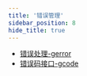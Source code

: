 ```yaml
---
title: '错误管理'
sidebar_position: 8
hide_title: true
---
```


- [错误处理-gerror](output/goframe-v2.4-md/组件列表/错误管理/错误处理-gerror)
- [错误码接口-gcode](output/goframe-v2.4-md/组件列表/错误管理/错误码接口-gcode)